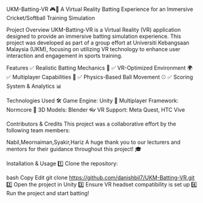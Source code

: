 UKM-Batting-VR 🎮🏏
A Virtual Reality Batting Experience for an Immersive Cricket/Softball Training Simulation

Project Overview
UKM-Batting-VR is a Virtual Reality (VR) application designed to provide an immersive batting simulation experience. This project was developed as part of a group effort at Universiti Kebangsaan Malaysia (UKM), focusing on utilizing VR technology to enhance user interaction and engagement in sports training.

Features
✅ Realistic Batting Mechanics 🏏
✅ VR-Optimized Environment 🌍
✅ Multiplayer Capabilities 👥
✅ Physics-Based Ball Movement ⚾
✅ Scoring System & Analytics 📊

Technologies Used
🛠 Game Engine: Unity
📡 Multiplayer Framework: Normcore
🎨 3D Models: Blender
👓 VR Support: Meta Quest, HTC Vive

Contributors & Credits
This project was a collaborative effort by the following team members:

Nabil,Meornaiman,Syakir,Hariz
A huge thank you to our lecturers and mentors for their guidance throughout this project! 🎓

Installation & Usage
1️⃣ Clone the repository:

bash
Copy
Edit
git clone https://github.com/danishbil7/UKM-Batting-VR.git
2️⃣ Open the project in Unity
3️⃣ Ensure VR headset compatibility is set up
4️⃣ Run the project and start batting!
